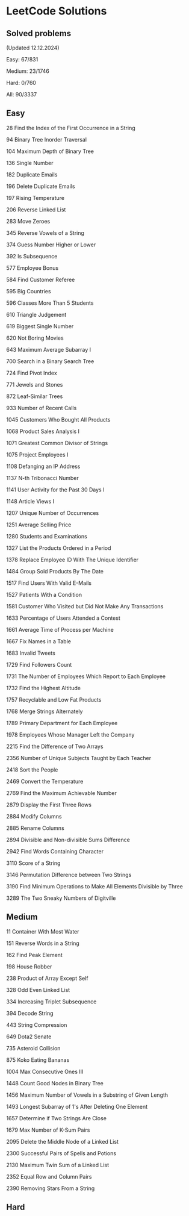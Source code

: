 # LeetCode Solutions

## Solved problems

(Updated 12.12.2024)

Easy: 67/831

Medium: 23/1746

Hard: 0/760

All: 90/3337

## Easy

28 Find the Index of the First Occurrence in a String

94 Binary Tree Inorder Traversal

104 Maximum Depth of Binary Tree

136 Single Number

182 Duplicate Emails

196 Delete Duplicate Emails

197 Rising Temperature

206 Reverse Linked List

283 Move Zeroes

345 Reverse Vowels of a String

374 Guess Number Higher or Lower

392 Is Subsequence

577 Employee Bonus

584 Find Customer Referee

595 Big Countries

596 Classes More Than 5 Students

610 Triangle Judgement

619 Biggest Single Number

620 Not Boring Movies

643 Maximum Average Subarray I

700 Search in a Binary Search Tree

724 Find Pivot Index

771 Jewels and Stones

872 Leaf-Similar Trees

933 Number of Recent Calls

1045 Customers Who Bought All Products

1068 Product Sales Analysis I

1071 Greatest Common Divisor of Strings

1075 Project Employees I

1108 Defanging an IP Address

1137 N-th Tribonacci Number

1141 User Activity for the Past 30 Days I

1148 Article Views I

1207 Unique Number of Occurrences

1251 Average Selling Price

1280 Students and Examinations

1327 List the Products Ordered in a Period

1378 Replace Employee ID With The Unique Identifier

1484 Group Sold Products By The Date

1517 Find Users With Valid E-Mails

1527 Patients With a Condition

1581 Customer Who Visited but Did Not Make Any Transactions

1633 Percentage of Users Attended a Contest

1661 Average Time of Process per Machine

1667 Fix Names in a Table

1683 Invalid Tweets

1729 Find Followers Count

1731 The Number of Employees Which Report to Each Employee

1732 Find the Highest Altitude

1757 Recyclable and Low Fat Products

1768 Merge Strings Alternately

1789 Primary Department for Each Employee

1978 Employees Whose Manager Left the Company

2215 Find the Difference of Two Arrays

2356 Number of Unique Subjects Taught by Each Teacher

2418 Sort the People

2469 Convert the Temperature

2769 Find the Maximum Achievable Number

2879 Display the First Three Rows

2884 Modify Columns

2885 Rename Columns

2894 Divisible and Non-divisible Sums Difference

2942 Find Words Containing Character

3110 Score of a String

3146 Permutation Difference between Two Strings

3190 Find Minimum Operations to Make All Elements Divisible by Three

3289 The Two Sneaky Numbers of Digitville

## Medium

11 Container With Most Water

151 Reverse Words in a String

162 Find Peak Element

198 House Robber

238 Product of Array Except Self

328 Odd Even Linked List

334 Increasing Triplet Subsequence

394 Decode String

443 String Compression

649 Dota2 Senate

735 Asteroid Collision

875 Koko Eating Bananas

1004 Max Consecutive Ones III

1448 Count Good Nodes in Binary Tree

1456 Maximum Number of Vowels in a Substring of Given Length

1493 Longest Subarray of 1's After Deleting One Element

1657 Determine if Two Strings Are Close

1679 Max Number of K-Sum Pairs

2095 Delete the Middle Node of a Linked List

2300 Successful Pairs of Spells and Potions

2130 Maximum Twin Sum of a Linked List

2352 Equal Row and Column Pairs

2390 Removing Stars From a String

## Hard
